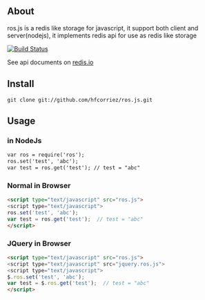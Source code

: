 ## About

ros.js is a redis like storage for javascript, it support both client and server(nodejs), it implements redis api for use as redis like storage

[![Build Status](https://secure.travis-ci.org/hfcorriez/ros.js.png)](http://travis-ci.org/hfcorriez/ros.js)

See api documents  on [redis.io](http://redis.io/commands)

## Install

    git clone git://github.com/hfcorriez/ros.js.git

## Usage

### in NodeJs

```html
var ros = require('ros');
ros.set('test', 'abc');
var test = ros.get('test'); // test = "abc"
```

### Normal in Browser

```html
<script type="text/javascript" src="ros.js">
<script type="text/javascript">
ros.set('test', 'abc');
var test = ros.get('test');  // test = "abc"
</script>
```

### JQuery in Browser

```html
<script type="text/javascript" src="ros.js">
<script type="text/javascript" src="jquery.ros.js">
<script type="text/javascript">
$.ros.set('test', 'abc');
var test = $.ros.get('test');  // test = "abc"
</script>
```